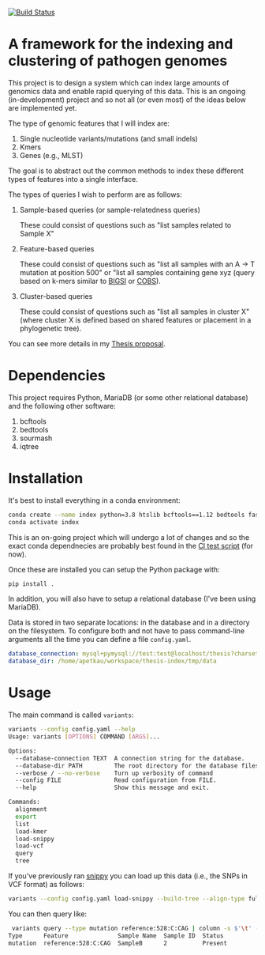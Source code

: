 [![Build Status](https://github.com/apetkau/thesis-index/workflows/Integration%20Tests/badge.svg?branch=development)](https://github.com/apetkau/thesis-index/actions?query=branch/development)

# A framework for the indexing and clustering of pathogen genomes

This project is to design a system which can index large amounts of genomics data and enable rapid querying of this data.
This is an ongoing (in-development) project and so not all (or even most) of the ideas below are implemented yet.

The type of genomic features that I will index are:

1. Single nucleotide variants/mutations (and small indels)
2. Kmers
3. Genes (e.g., MLST)

The goal is to abstract out the common methods to index these different types of features into a single interface.

The types of queries I wish to perform are as follows:

1. Sample-based queries (or sample-relatedness queries)
   
   These could consist of questions such as "list samples related to Sample X"

2. Feature-based queries

   These could consist of questions such as "list all samples with an A -> T mutation at position 500" or "list all samples containing gene xyz (query based on k-mers similar to [BIGSI][] or [COBS][]).

3. Cluster-based queries

   These could consist of questions such as "list all samples in cluster X" (where cluster X is defined based on shared features or placement in a phylogenetic tree).

You can see more details in my [Thesis proposal][thesis-proposal].

# Dependencies

This project requires Python, MariaDB (or some other relational database) and the following other software:

1. bcftools
2. bedtools
3. sourmash
4. iqtree

# Installation

It's best to install everything in a conda environment:

```bash
conda create --name index python=3.8 htslib bcftools==1.12 bedtools fasttree iqtree
conda activate index
```

This is an on-going project which will undergo a lot of changes and so the exact conda dependnecies are probably best found in the [CI test script][ci-dependencies] (for now).

Once these are installed you can setup the Python package with:

```bash
pip install .
```

In addition, you will also have to setup a relational database (I've been using MariaDB).

Data is stored in two separate locations: in the database and in a directory on the filesystem.
To configure both and not have to pass command-line arguments all the time you can define a file `config.yaml`.

```yaml
database_connection: mysql+pymysql://test:test@localhost/thesis?charset=utf8mb4
database_dir: /home/apetkau/workspace/thesis-index/tmp/data
```

# Usage

The main command is called `variants`:

```bash
variants --config config.yaml --help
Usage: variants [OPTIONS] COMMAND [ARGS]...

Options:
  --database-connection TEXT  A connection string for the database.
  --database-dir PATH         The root directory for the database files.
  --verbose / --no-verbose    Turn up verbosity of command
  --config FILE               Read configuration from FILE.
  --help                      Show this message and exit.

Commands:
  alignment
  export
  list
  load-kmer
  load-snippy
  load-vcf
  query
  tree
```

If you've previously ran [snippy][] you can load up this data (i.e., the SNPs in VCF format) as follows:

```bash
variants --config config.yaml load-snippy --build-tree --align-type full --reference-file reference.fasta snippy-dir/
```

You can then query like:

```bash
 variants query --type mutation reference:528:C:CAG | column -s $'\t' -t
Type      Feature              Sample Name  Sample ID  Status
mutation  reference:528:C:CAG  SampleB      2          Present
```

[thesis-proposal]: https://drive.google.com/file/d/1sd0WjmwO_KU5wacfpUiPGT20xVOwBc8i/view?usp=sharing
[BIGSI]: https://bigsi.readme.io/
[COBS]: https://github.com/bingmann/cobs
[ci-dependencies]: https://github.com/apetkau/thesis-index/blob/development/.github/workflows/ci-test.yml#L37
[snippy]: https://github.com/tseemann/snippy
